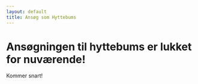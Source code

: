 ```yaml
---
layout: default
title: Ansøg som Hyttebums
---
```

<h1>Ansøgningen til hyttebums er lukket for nuværende!</h1>

<p>Kommer snart! </p>
</p>